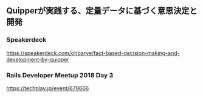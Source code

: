 ## Quipperが実践する、定量データに基づく意思決定と開発

### Speakerdeck

https://speakerdeck.com/ohbarye/fact-based-decision-making-and-development-by-quipper

### Rails Developer Meetup 2018 Day 3

https://techplay.jp/event/679666
